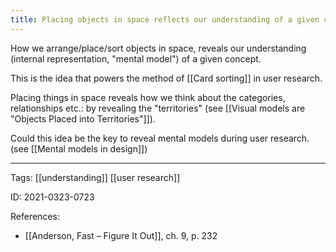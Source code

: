 ```yaml
---
title: Placing objects in space reflects our understanding of a given concept
---
```


How we arrange/place/sort objects in space, reveals our understanding (internal representation, "mental model") of a given concept.

This is the idea that powers the method of [[Card sorting]] in user research.

Placing things in space reveals how we think about the categories, relationships etc.: by revealing the "territories" (see [[Visual models are "Objects Placed into Territories"]]).

Could this idea be the key to reveal mental models during user research. (see [[Mental models in design]])

---

Tags: [[understanding]] [[user research]]

ID: 2021-0323-0723

References:
- [[Anderson, Fast – Figure It Out]], ch. 9, p. 232

